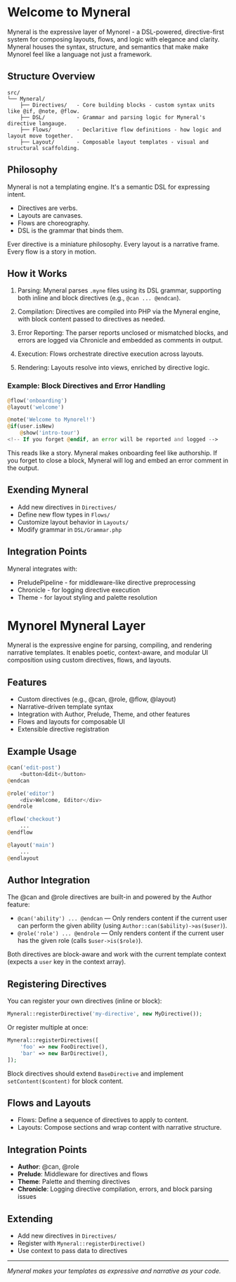# Welcome to Myneral

Myneral is the expressive layer of Mynorel - a DSL-powered, directive-first system for composing layouts,
flows, and logic with elegance and clarity. Myneral houses the syntax, structure, and semantics that make make Mynorel feel like a language
not just a framework.

## Structure Overview

```
src/
└── Myneral/
    ├── Directives/   - Core building blocks - custom syntax units like @if, @note, @flow.
    ├── DSL/          - Grammar and parsing logic for Myneral's directive langauge.
    ├── Flows/        - Declaritive flow definitions - how logic and layout move together.
    ├── Layout/       - Composable layout templates - visual and structural scaffolding.
```

## Philosophy

Myneral is not a templating engine. It's a semantic DSL for expressing intent.

- Directives are verbs.
- Layouts are canvases.
- Flows are choreography.
- DSL is the grammar that binds them.

Ever directive is a miniature philosophy. Every layout
is a narrative frame. Every flow is a story in motion.


## How it Works


1. Parsing: Myneral parses `.myne` files using its DSL grammar, supporting both inline and block directives (e.g., `@can ... @endcan`).

2. Compilation: Directives are compiled into PHP via the Myneral engine, with block content passed to directives as needed.

3. Error Reporting: The parser reports unclosed or mismatched blocks, and errors are logged via Chronicle and embedded as comments in output.

4. Execution: Flows orchestrate directive execution across layouts.

5. Rendering: Layouts resolve into views, enriched by directive logic.


### Example: Block Directives and Error Handling

```php myne
@flow('onboarding')
@layout('welcome')

@note('Welcome to Mynorel!')
@if(user.isNew)
    @show('intro-tour')
<!-- If you forget @endif, an error will be reported and logged -->
```
This reads like a story. Myneral makes onboarding feel like authorship. If you forget to close a block, Myneral will log and embed an error comment in the output.

## Exending Myneral

- Add new directives in `Directives/`
- Define new flow types in `Flows/`
- Customize layout behavior in `Layouts/`
- Modify grammar in `DSL/Grammar.php`

## Integration Points

Myneral integrates with:

- PreludePipeline - for middleware-like directive preprocessing
- Chronicle - for logging directive execution
- Theme - for layout styling and palette resolution

# Mynorel Myneral Layer

Myneral is the expressive engine for parsing, compiling, and rendering narrative templates. It enables poetic, context-aware, and modular UI composition using custom directives, flows, and layouts.

## Features

- Custom directives (e.g., @can, @role, @flow, @layout)
- Narrative-driven template syntax
- Integration with Author, Prelude, Theme, and other features
- Flows and layouts for composable UI
- Extensible directive registration

## Example Usage

```php myneral
@can('edit-post')
    <button>Edit</button>
@endcan

@role('editor')
    <div>Welcome, Editor</div>
@endrole

@flow('checkout')
    ...
@endflow

@layout('main')
    ...
@endlayout
```

## Author Integration

The @can and @role directives are built-in and powered by the Author feature:

- `@can('ability') ... @endcan` — Only renders content if the current user can perform the given ability (using `Author::can($ability)->as($user)`).
- `@role('role') ... @endrole` — Only renders content if the current user has the given role (calls `$user->is($role)`).

Both directives are block-aware and work with the current template context (expects a `user` key in the context array).


## Registering Directives

You can register your own directives (inline or block):

```php
Myneral::registerDirective('my-directive', new MyDirective());
```

Or register multiple at once:

```php
Myneral::registerDirectives([
    'foo' => new FooDirective(),
    'bar' => new BarDirective(),
]);
```

Block directives should extend `BaseDirective` and implement `setContent($content)` for block content.

## Flows and Layouts

- Flows: Define a sequence of directives to apply to content.
- Layouts: Compose sections and wrap content with narrative structure.


## Integration Points

- **Author**: @can, @role
- **Prelude**: Middleware for directives and flows
- **Theme**: Palette and theming directives
- **Chronicle**: Logging directive compilation, errors, and block parsing issues

## Extending

- Add new directives in `Directives/`
- Register with `Myneral::registerDirective()`
- Use context to pass data to directives

---

*Myneral makes your templates as expressive and narrative as your code.*